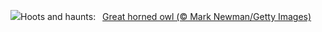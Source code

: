 ![](https://www.bing.com/th?id=OHR.GreatOwl_EN-US3778222109_UHD.jpg&w=1000)Hoots and haunts:&nbsp;&ensp;[Great horned owl (© Mark Newman/Getty Images)](https://www.bing.com/th?id=OHR.GreatOwl_EN-US3778222109_UHD.jpg)
<br><br/>
